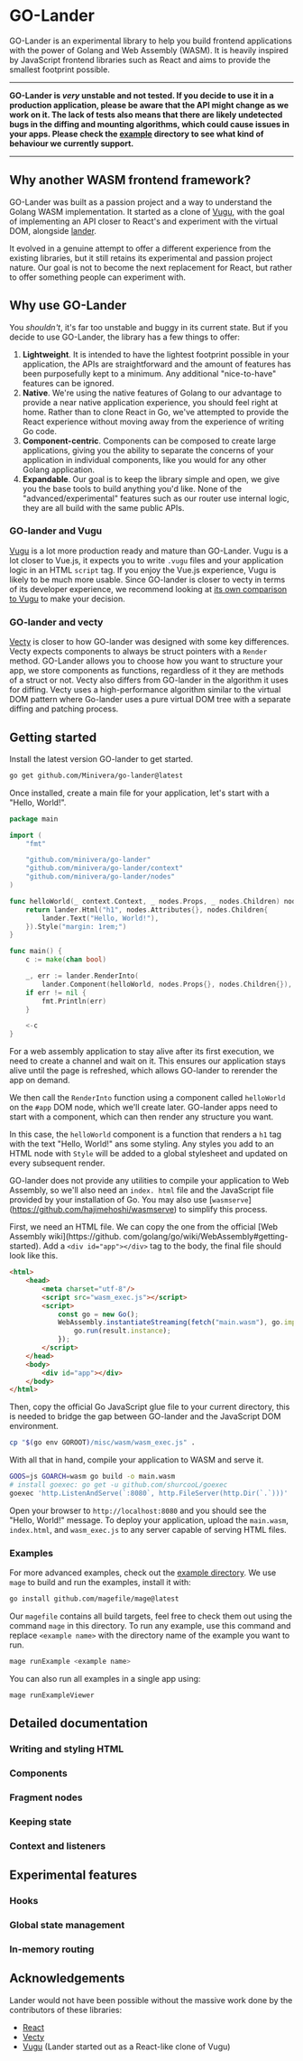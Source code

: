 # GO-Lander

GO-Lander is an experimental library to help you build frontend applications with the power of Golang and Web Assembly
(WASM). It is heavily inspired by JavaScript frontend libraries such as React and aims to provide the smallest
footprint possible.

---

**GO-Lander is _very_ unstable and not tested. If you decide to use it in a production application, please be aware
that the API might change as we work on it. The lack of tests also means that there are likely undetected bugs in
the diffing and mounting algorithms, which could cause issues in your apps. Please check the [example](./example)
directory to see what kind of behaviour we currently support.**

---

## Why another WASM frontend framework?

GO-Lander was built as a passion project and a way to understand the Golang WASM implementation. It started as a clone
of [Vugu](https://github.com/vugu/vugu), with the goal of implementing an API closer to React's and experiment with the
virtual DOM, alongside [lander](https://github.com/Minivera/lander).

It evolved in a genuine attempt to offer a different experience from the existing libraries, but it still retains 
its experimental and passion project nature. Our goal is not to become the next replacement for React, but rather to 
offer something people can experiment with.

## Why use GO-Lander

You _shouldn't_, it's far too unstable and buggy in its current state. But if you decide to use GO-Lander, the 
library has a few things to offer:

1. **Lightweight**. It is intended to have the lightest footprint possible in your application, the APIs 
   are straightforward and the amount of features has been purposefully kept to a minimum. Any additional 
   "nice-to-have" features can be ignored.
2. **Native**. We're using the native features of Golang to our advantage to provide a near native application 
   experience, you should feel right at home. Rather than to clone React in Go, we've attempted to provide the React 
   experience without moving away from the experience of writing Go code.
3. **Component-centric**. Components can be composed to create large applications, giving you the ability to 
   separate the concerns of your application in individual components, like you would for any other Golang application.
4. **Expandable**. Our goal is to keep the library simple and open, we give you the base tools to build anything 
   you'd like. None of the "advanced/experimental" features such as our router use internal logic, they are all 
   build with the same public APIs.

### GO-lander and Vugu
[Vugu](https://github.com/vugu/vugu) is a lot more production ready and mature than GO-Lander. Vugu is a lot closer 
to Vue.js, it expects you to write `.vugu` files and your application logic in an HTML `script` tag. If you enjoy the 
Vue.js experience, Vugu is likely to be much more usable. Since GO-lander is closer to vecty in terms of its 
developer experience, we recommend looking at [its own comparison to Vugu](https://github.com/hexops/vecty#vecty-vs-vugu) to make your decision.

### GO-lander and vecty
[Vecty](https://github.com/hexops/vecty) is closer to how GO-lander was designed with some key differences. Vecty 
expects components to always be struct pointers with a `Render` method. GO-Lander allows you to choose how you want 
to structure your app, we store components as functions, regardless of it they are methods of a struct or not. Vecty 
also differs from GO-lander in the algorithm it uses for diffing. Vecty uses a high-performance algorithm similar to 
the virtual DOM pattern where Go-lander uses a pure virtual DOM tree with a separate diffing and patching process.

## Getting started

Install the latest version GO-lander to get started.

```bash
go get github.com/Minivera/go-lander@latest
```

Once installed, create a main file for your application, let's start with a "Hello, World!".

```go
package main

import (
	"fmt"

	"github.com/minivera/go-lander"
	"github.com/minivera/go-lander/context"
	"github.com/minivera/go-lander/nodes"
)

func helloWorld(_ context.Context, _ nodes.Props, _ nodes.Children) nodes.Child {
	return lander.Html("h1", nodes.Attributes{}, nodes.Children{
		lander.Text("Hello, World!"),
	}).Style("margin: 1rem;")
}

func main() {
	c := make(chan bool)

	_, err := lander.RenderInto(
		lander.Component(helloWorld, nodes.Props{}, nodes.Children{}), "#app")
	if err != nil {
		fmt.Println(err)
	}

	<-c
}
```

For a web assembly application to stay alive after its first execution, we need to create a channel and wait on it. 
This ensures our application stays alive until the page is refreshed, which allows GO-lander to rerender the app on 
demand.

We then call the `RenderInto` function using a component called `helloWorld` on the `#app` DOM node, which we'll 
create later. GO-lander apps need to start with a component, which can then render any structure you want.

In this case, the `helloWorld` component is a function that renders a `h1` tag with the text "Hello, World!" ans 
some styling. Any styles you add to an HTML node with `Style` will be added to a global stylesheet and updated on 
every subsequent render. 

GO-lander does not provide any utilities to compile your application to Web Assembly, so we'll also need an `index.
html` file and the JavaScript file provided by your installation of Go. You may also use [`wasmserve`]
(https://github.com/hajimehoshi/wasmserve) to simplify this process.

First, we need an HTML file. We can copy the one from the official [Web Assembly wiki](https://github.
com/golang/go/wiki/WebAssembly#getting-started). Add a `<div id="app"></div>` tag to the body, the final file should
look like this.

```html
<html>
	<head>
		<meta charset="utf-8"/>
		<script src="wasm_exec.js"></script>
		<script>
			const go = new Go();
			WebAssembly.instantiateStreaming(fetch("main.wasm"), go.importObject).then((result) => {
				go.run(result.instance);
			});
		</script>
	</head>
	<body>
		<div id="app"></div>
	</body>
</html>
```

Then, copy the official Go JavaScript glue file to your current directory, this is needed to bridge the gap between 
GO-lander and the JavaScript DOM environment.

```bash
cp "$(go env GOROOT)/misc/wasm/wasm_exec.js" .
```

With all that in hand, compile your application to WASM and serve it.

```bash
GOOS=js GOARCH=wasm go build -o main.wasm
# install goexec: go get -u github.com/shurcooL/goexec
goexec 'http.ListenAndServe(`:8080`, http.FileServer(http.Dir(`.`)))'
```

Open your browser to `http://localhost:8080` and you should see the "Hello, World!" message. To deploy your 
application, upload the `main.wasm`, `index.html`, and `wasm_exec.js` to any server capable of serving HTML files.

### Examples

For more advanced examples, check out the [example directory](./example). We use `mage` to build and run the 
examples, install it with:

```bash
go install github.com/magefile/mage@latest
```

Our `magefile` contains all build targets, feel free to check them out using the command `mage` in this directory. 
To run any example, use this command and replace `<example name>` with the directory name of the example you want to 
run.

```bash
mage runExample <example name>
```

You can also run all examples in a single app using:

```bash
mage runExampleViewer
```

## Detailed documentation

### Writing and styling HTML

### Components

### Fragment nodes

### Keeping state

### Context and listeners

## Experimental features

### Hooks

### Global state management

### In-memory routing

## Acknowledgements

Lander would not have been possible without the massive work done by the contributors of these libraries:

- [React](https://github.com/facebook/react)
- [Vecty](https://github.com/hexops/vecty)
- [Vugu](https://github.com/vugu/vugu) (Lander started out as a React-like clone of Vugu)